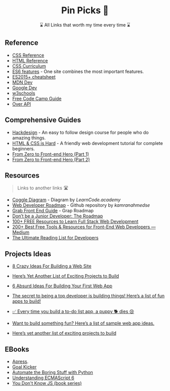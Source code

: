 
<h1 align="center">Pin Picks 📌</h1>

<p align="center">
⌛ All Links that worth my time every time ⌛
</p>

## Reference

- [CSS Reference](http://cssreference.io/)
- [HTML Reference](http://htmlreference.io/)
- [CSS Curriculum](https://github.com/IMM9O/fully-css-curriculum)
- [ES6 features](http://es6-features.org) - One site combines the most important features.
- [ES2015+ cheatsheet](https://devhints.io/es6)
- [MDN Dev](https://developer.mozilla.org/en-US/)
- [Google Dev](https://web.dev/)
- [w3schools](https://www.w3schools.com/)
- [Free Code Camp Guide](https://guide.freecodecamp.org/)
- [Over API](http://overapi.com/)


## Comprehensive Guides

- [Hackdesign](https://hackdesign.org) - An easy to follow design course for people who do amazing things.
- [HTML & CSS is Hard](https://internetingishard.com/html-and-css/) - A friendly web development tutorial for complete beginners.
- [From Zero to Front-end Hero (Part 1)](https://medium.freecodecamp.com/from-zero-to-front-end-hero-part-1-7d4f7f0bff02)
- [From Zero to Front-end Hero (Part 2)](https://medium.freecodecamp.com/from-zero-to-front-end-hero-part-2-adfa4824da9b)


## Resources
> Links to another links 🛣

- [Coggle Diagram](https://coggle.it/diagram/Vz9LvW8byvN0I38x) - Diagram by _LearnCode.academy_
- [Web Developer Roadmap](https://github.com/kamranahmedse/developer-roadmap) - Github repository by _kamranahmedse_
- [Grab Front End Guide](https://github.com/grab/front-end-guide) - Grap Roadmap
- [Don’t be a Junior Developer: The Roadmap](https://zerotomastery.io/blog/dont-be-a-junior-developer-the-roadmap/?utm_source=medium&utm_medium=dont-be-junior-the-roadmap)
- [100+ FREE Resources to Learn Full Stack Web Development](https://github.com/bmorelli25/Become-A-Full-Stack-Web-Developer)
- [200+ Best Free Tools & Resources for Front-End Web Developers — Medium](https://medium.com/@ti_asif/200-best-free-tools-resources-for-front-end-web-developers-3fb3c415a643#.oq3s5llo4)
- [The Ultimate Reading List for Developers](https://medium.com/@YogevSitton/the-ultimate-reading-list-for-developers-e96c832d9687)



## Projects Ideas

- [8 Crazy Ideas For Building a Web Site](https://medium.com/@kevink/8-crazy-ideas-for-building-a-web-site-a25b3f69c517)
- [Here’s Yet Another List of Exciting Projects to Build](https://medium.com/better-programming/summer-is-over-you-should-be-coding-heres-yet-another-list-of-exciting-ideas-to-build-a95d7704d36d)

- [6 Absurd Ideas For Building Your First Web App](https://medium.freecodecamp.org/6-absurd-ideas-for-building-your-first-web-application-24afca35e519)
- [The secret to being a top developer is building things! Here’s a list of fun apps to build!](https://medium.freecodecamp.org/the-secret-to-being-a-top-developer-is-building-things-heres-a-list-of-fun-apps-to-build-aac61ac0736c)
- [✅ Every time you build a to-do list app, a puppy 🐕 dies 😢](https://medium.freecodecamp.org/every-time-you-build-a-to-do-list-app-a-puppy-dies-505b54637a5d)
- [Want to build something fun? Here’s a list of sample web app ideas.](https://medium.freecodecamp.org/want-to-build-something-fun-heres-a-list-of-sample-web-app-ideas-b991bce0ed9a)
- [Here’s yet another list of exciting projects to build](https://medium.freecodecamp.org/summer-is-over-you-should-be-coding-heres-yet-another-list-of-exciting-ideas-to-build-a95d7704d36d)

## EBooks

- [Apress](https://www.apress.com/gp/).
- [Goal Kicker](http://goalkicker.com/)
- [Automate the Boring Stuff with Python](https://automatetheboringstuff.com/)
- [Understanding ECMAScript 6](https://leanpub.com/understandinges6/read/)
- [You Don't Know JS (book series)](https://github.com/getify/You-Dont-Know-JS)
